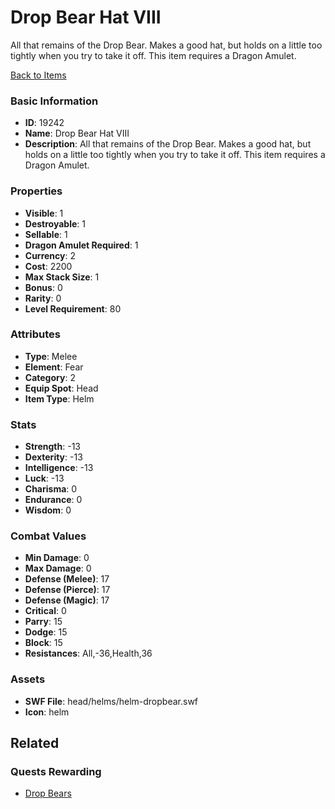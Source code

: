 # Drop Bear Hat VIII

All that remains of the Drop Bear. Makes a good hat, but holds on a little too tightly when you try to take it off. This item requires a Dragon Amulet.

[Back to Items](../items.md)

### Basic Information

- **ID**: 19242
- **Name**: Drop Bear Hat VIII
- **Description**: All that remains of the Drop Bear. Makes a good hat, but holds on a little too tightly when you try to take it off. This item requires a Dragon Amulet.

### Properties

- **Visible**: 1
- **Destroyable**: 1
- **Sellable**: 1
- **Dragon Amulet Required**: 1
- **Currency**: 2
- **Cost**: 2200
- **Max Stack Size**: 1
- **Bonus**: 0
- **Rarity**: 0
- **Level Requirement**: 80

### Attributes

- **Type**: Melee
- **Element**: Fear
- **Category**: 2
- **Equip Spot**: Head
- **Item Type**: Helm

### Stats

- **Strength**: -13
- **Dexterity**: -13
- **Intelligence**: -13
- **Luck**: -13
- **Charisma**: 0
- **Endurance**: 0
- **Wisdom**: 0

### Combat Values

- **Min Damage**: 0
- **Max Damage**: 0
- **Defense (Melee)**: 17
- **Defense (Pierce)**: 17
- **Defense (Magic)**: 17
- **Critical**: 0
- **Parry**: 15
- **Dodge**: 15
- **Block**: 15
- **Resistances**: All,-36,Health,36

### Assets

- **SWF File**: head/helms/helm-dropbear.swf
- **Icon**: helm

## Related

### Quests Rewarding

- [Drop Bears](../quests/1659-drop-bears.md)


